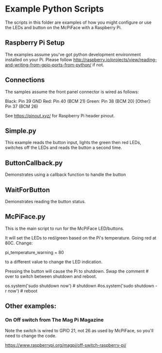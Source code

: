 # Example Python Scripts

The scripts in this folder are examples of how you might configure or use the LEDs and button on the McPiFace with a Raspberry Pi.


## Raspberry Pi Setup

The examples assume you've got python development environment installed on your Pi. Please follow http://raspberry.io/projects/view/reading-and-writing-from-gpio-ports-from-python/ if not.

## Connections

The samples assume the front panel connector is wired as follows: 

Black: Pin 39 GND
Red: Pin 40 (BCM 21)
Green: Pin 38 (BCM 20)
[Other]: Pin 37 (BCM 26)

See https://pinout.xyz/ for Raspberry Pi header pinout.


## Simple.py

This example reads the button input, lights the green then red LEDs, switches off the LEDs and reads the button a second time.

## ButtonCallback.py

Demonstrates using a callback function to handle the button

## WaitForButton

Demonstrates reading the button status.


## McPiFace.py

This is the main script to run for the McPiFace LED/buttons. 

It will set the LEDs to red/green based on the Pi's temperature. Going red at 80C. Change:

pi_temperature_warning = 80

to a different value to change the LED indication.


Pressing the button will cause the Pi to shutdown. Swap the comment # over to switch between shutdown and reboot.

os.system('sudo shutdown now') # shutdown
#os.system('sudo shutdown -r now') # reboot



## Other examples:

### On Off switch from The Mag Pi Magazine 

Note the switch is wired to GPIO 21, not 26 as used by McPiFace, so you'll need to change the code.

https://www.raspberrypi.org/magpi/off-switch-raspberry-pi/